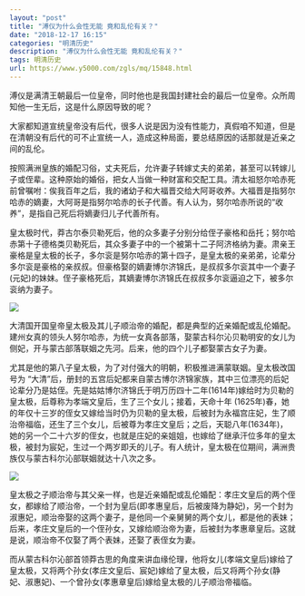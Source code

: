 ```yaml
---
layout: "post"
title: "溥仪为什么会性无能 竟和乱伦有关？"
date: "2018-12-17 16:15"
categories: "明清历史"
description: "溥仪为什么会性无能 竟和乱伦有关？"
tags: 明清历史
url: https://www.y5000.com/zgls/mq/15848.html
---
```






溥仪是满清王朝最后一位皇帝，同时他也是我国封建社会的最后一位皇帝。众所周知他一生无后，这是什么原因导致的呢？

大家都知道宣统皇帝没有后代，很多人说是因为没有性能力，真假咱不知道，但是在清朝没有后代的可不止宣统一人，造成这种局面，要总结原因的话那就是近亲之间的乱伦。

按照满洲皇族的婚配习俗，丈夫死后，允许妻子转嫁丈夫的弟弟，甚至可以转嫁儿子或侄辈。这种原始的婚俗，把女人当做一种财富和交配工具。清太祖怒尔哈赤死前曾嘱咐：俟我百年之后，我的诸幼子和大福晋交给大阿哥收养。大福晋是指努尔哈赤的嫡妻，大阿哥是指努尔哈赤的长子代善。有人认为，努尔哈赤所说的“收养”，是指自己死后将嫡妻归儿子代善所有。

皇太极时代，莽古尔泰贝勒死后，他的众多妻子分别分给侄子豪格和岳托；努尔哈赤第十子德格类贝勒死后，其众多妻子中的一个被第十二子阿济格纳为妻。肃亲王豪格是皇太极的长子，多尔衮是努尔哈赤的第十四子，是皇太极的亲弟弟，论辈分多尔衮是豪格的亲叔叔。但豪格娶的嫡妻博尔济锦氏，是叔叔多尔衮其中一个妻子(元妃)的妹妹。侄子豪格死后，其嫡妻博尔济锦氏在叔叔多尔衮逼迫之下，被多尔衮纳为妻子。

![](https://img.y5000.com/uploads/allimg/170303/101JBN8-0.jpg)

大清国开国皇帝皇太极及其儿子顺治帝的婚配，都是典型的近亲婚配或乱伦婚配。建州女真的领头人努尔哈赤，为统一女真各部落，娶蒙古科尔沁贝勒明安的女儿为侧妃，开与蒙古部落联姻之先河。后来，他的四个儿子都娶蒙古女子为妻。

尤其是他的第八子皇太极，为了对付强大的明朝，积极推进满蒙联姻。皇太极改国号为
“大清”后，册封的五宫后妃都来自蒙古博尔济锦家族，其中三位漂亮的后妃论辈分乃是姑侄。先是姑姑博尔济锦氏于明万历四十二年(1614年)嫁给时为贝勒的皇太极，后尊称为孝端文皇后，生了三个女儿；接着，天命十年
(1625年)春，她的年仅十三岁的侄女又嫁给当时仍为贝勒的皇太极，后被封为永福宫庄妃，生了顺治帝福临，还生了三个女儿，后被尊为孝庄文皇后；之后，天聪八年(1634年)，她的另一个二十六岁的侄女，也就是庄妃的亲姐姐，也嫁给了继承汗位多年的皇太极，被封为宸妃，生过一个两岁即夭的儿子。有人统计，皇太极在位期间，满洲贵族仅与蒙古科尔沁部联姻就达十八次之多。

![](https://img.y5000.com/uploads/allimg/170303/101J62Q4-1.jpg)

皇太极之子顺治帝与其父亲一样，也是近亲婚配或乱伦婚配：孝庄文皇后的两个侄女，都嫁给了顺治帝，一个封为皇后(即孝惠皇后，后被废降为静妃)，另一个封为淑惠妃，顺治帝娶的这两个妻子，是他同一个亲舅舅的两个女儿，都是他的表妹；后来，孝庄文皇后的一个侄孙女，又嫁给顺治帝为妻，后被封为孝惠章皇后。这就是说，顺治帝不仅娶了两个表妹，还娶了表侄女为妻。

而从蒙古科尔沁部首领莽古思的角度来讲血缘伦理，他将女儿(孝端文皇后)嫁给了皇太极，又将两个孙女(孝庄文皇后、宸妃)嫁给了皇太极，后又将两个孙女(静妃、淑惠妃)、一个曾孙女(孝惠章皇后)嫁给皇太极的儿子顺治帝福临。
